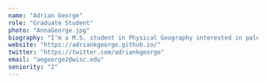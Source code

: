 ```yaml
---
name: "Adrian George"
role: "Graduate Student"
photo: "AnnaGeorge.jpg"
biography: "I’m a M.S. student in Physical Geography interested in paleoecology, climate change, and data visualization. My master's project involves reimagining Ice Age Mapper, an interactive pollen viewer."
website: "https://adriankgeorge.github.io/"
twitter: "https://twitter.com/adriankgeorge"
email: "aegeorge2@wisc.edu"
seniority: "2"
---
```

